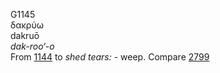 <body>
  <p>G1145<br>  δακρύω  <br> dakruō  <br><i>dak-roo‘-o </i><br>From <a href="g1144.htm">1144</a>  to <i>shed</i> <i>tears:</i> - weep. Compare <a href="g2799.htm">2799</a> <br></p>
 </body>